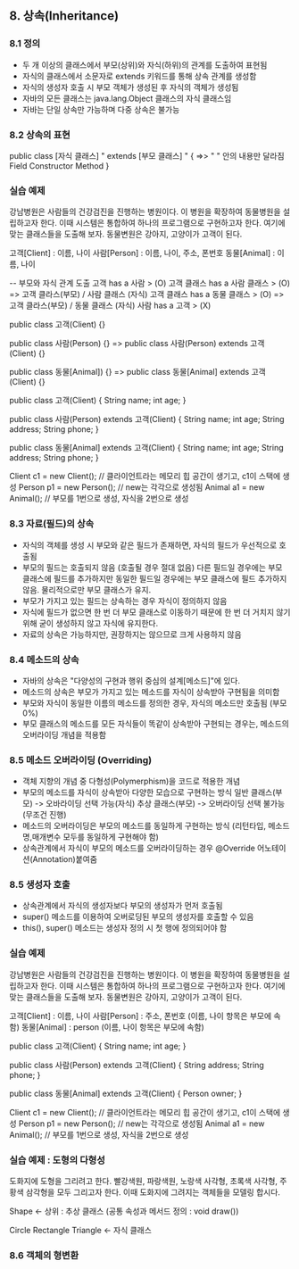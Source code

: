 ## 8. 상속(Inheritance)

### 8.1 정의
- 두 개 이상의 클래스에서 부모(상위)와 자식(하위)의 관계를 도출하여 표현됨
- 자식의 클래스에서 소문자로 extends 키워드를 통해 상속 관계를 생성함
- 자식의 생성자 호출 시 부모 객체가 생성된 후 자식의 객체가 생성됨
- 자바의 모든 클래스는 java.lang.Object 클래스의 자식 클래스임
- 자바는 단일 상속만 가능하며 다중 상속은 불가능

### 8.2 상속의 표현
public class [자식 클래스] " extends [부모 클래스] "  { =>> " " 안의 내용만 달라짐
	Field
	Constructor
	Method
}

### 실습 예제
강남병원은 사람들의 건강검진을 진행하는 병원이다. 이 병원을 확장하여 동물병원을 설립하고자 한다.
이때 시스템은 통합하여 하나의 프로그램으로 구현하고자 한다.
여기에 맞는 클래스들을 도출해 보자. 동물변원은 강아지, 고양이가 고객이 된다.

고객[Client] : 이름, 나이
사람[Person] : 이름, 나이, 주소, 폰번호
동물[Animal] : 이름, 나이

-- 부모와 자식 관계 도출
고객 has a 사람 > (O)
고객 클래스 has a 사람 클래스 > (O) => 고객 클라스(부모) / 사람 클래스 (자식)
고객 클래스 has a 동물 클래스 > (O) => 고객 클라스(부모) / 동물 클래스 (자식)
사람 has a 고객 > (X)

public class 고객(Client) {}

public class 사람(Person) {} =>
public class 사람(Person) extends 고객(Client) {}

public class 동물[Animal]) {} =>
public class 동물[Animal] extends 고객(Client) {}

public class 고객(Client) {
	String name;
	int age;
}

public class 사람(Person) extends 고객(Client) {
	String name;
	int age;
	String address;
	String phone;
}

public class 동물[Animal] extends 고객(Client) {
	String name;
	int age;
	String address;
	String phone;
}

Client c1 = new Client(); // 클라이언트라는 메모리 힙 공간이 생기고, c1이 스택에 생성
Person p1 = new Person(); // new는 각각으로 생성됨
Animal a1 = new Animal(); // 부모를 1번으로 생성, 자식을 2번으로 생성

### 8.3 자료(필드)의 상속
- 자식의 객체를 생성 시 부모와 같은 필드가 존재하면, 자식의 필드가 우선적으로 호출됨
- 부모의 필드는 호출되지 않음 (호출될 경우 절대 없음)
  다른 필드일 경우에는 부모 클래스에 필드를 추가하지만 동일한 필드일 경우에는 부모 클래스에 필드 추가하지 않음.
  물리적으로만 부모 클래스가 유지.
- 부모가 가지고 있는 필드는 상속하는 경우 자식이 정의하지 않음
- 자식에 필드가 없으면 한 번 더 부모 클래스로 이동하기 때문에 한 번 더 거치지 않기 위해 굳이 생성하지 않고 자식에 유지한다.
- 자료의 상속은 가능하지만, 권장하지는 않으므로 크게 사용하지 않음

### 8.4 메소드의 상속
- 자바의 상속은 "다양성의 구현과 행위 중심의 설계[메소드]"에 있다.
- 메소드의 상속은 부모가 가지고 있는 메소드를 자식이 상속받아 구현됨을 의미함
- 부모와 자식이 동일한 이름의 메소드를 정의한 경우, 자식의 메소드만 호출됨 (부모 0%)
- 부모 클래스의 메소드를 모든 자식들이 똑같이 상속받아 구현되는 경우는,
  메소드의 오버라이딩 개념을 적용함
  
### 8.5 메소드 오버라이딩 (Overriding)
- 객체 지향의 개념 중 다형성(Polymerphism)을 코드로 적용한 개념
- 부모의 메소드를 자식이 상속받아 다양한 모습으로 구현하는 방식
  일반 클래스(부모) -> 오바라이딩 선택 가능(자식)
  추상 클래스(부모) -> 오버라이딩 선택 불가능(무조건 진행)
- 메소드의 오버라이딩은 부모의 메소드를 동일하게 구현하는 방식
  (리턴타입, 메소드명,매개변수 모두를 동일하게 구현해야 함)
- 상속관계에서 자식이 부모의 메소드를 오버라이딩하는 경우 @Override 어노테이션(Annotation)붙여줌

### 8.5 생성자 호출
- 상속관계에서 자식의 생성자보다 부모의 생성자가 먼저 호출됨
- super() 메소드를 이용하여 오버로딩된 부모의 생성자를 호출할 수 있음
- this(), super() 메소드는 생성자 정의 시 첫 행에 정의되어야 함

### 실습 예제
강남병원은 사람들의 건강검진을 진행하는 병원이다. 이 병원을 확장하여 동물병원을 설립하고자 한다.
이때 시스템은 통합하여 하나의 프로그램으로 구현하고자 한다.
여기에 맞는 클래스들을 도출해 보자. 동물변원은 강아지, 고양이가 고객이 된다.

고객[Client] : 이름, 나이
사람[Person] : 주소, 폰번호 (이름, 나이 항목은 부모에 속함)
동물[Animal] : person (이름, 나이 항목은 부모에 속함)

public class 고객(Client) {
	String name;
	int age;
}

public class 사람(Person) extends 고객(Client) {
	String address;
	String phone;
}

public class 동물[Animal] extends 고객(Client) {
	Person owner;
}

Client c1 = new Client(); // 클라이언트라는 메모리 힙 공간이 생기고, c1이 스택에 생성
Person p1 = new Person(); // new는 각각으로 생성됨
Animal a1 = new Animal(); // 부모를 1번으로 생성, 자식을 2번으로 생성

### 실습 예제 : 도형의 다형성
도화지에 도형을 그리려고 한다.
빨강색원, 파랑색원, 노랑색 사각형, 초록색 사각형, 주황색 삼각형을 모두 그리고자 한다.
이때 도화지에 그려지는 객체들을 모델링 합시다.

Shape		<- 상위 : 추상 클래스 (공통 속성과 메서드 정의 : void draw())

Circle		Rectangle		Triangle		<- 자식 클래스

### 8.6 객체의 형변환
















































